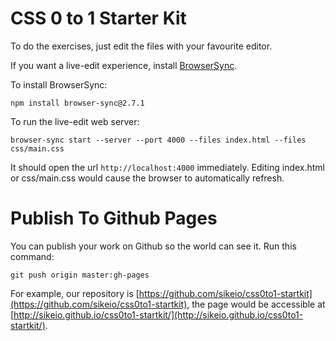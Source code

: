 # CSS 0 to 1 Starter Kit

To do the exercises, just edit the files with your favourite editor.

If you want a live-edit experience, install [BrowserSync](http://www.browsersync.io/).

To install BrowserSync:

```
npm install browser-sync@2.7.1
```
To run the live-edit web server:

```
browser-sync start --server --port 4000 --files index.html --files css/main.css
```

It should open the url `http://localhost:4000` immediately. Editing index.html or css/main.css would cause the browser to automatically refresh.

# Publish To Github Pages

You can publish your work on Github so the world can see it. Run this command:

```
git push origin master:gh-pages
```

For example, our repository is [https://github.com/sikeio/css0to1-startkit](https://github.com/sikeio/css0to1-startkit), the page would be accessible at [http://sikeio.github.io/css0to1-startkit/](http://sikeio.github.io/css0to1-startkit/).

